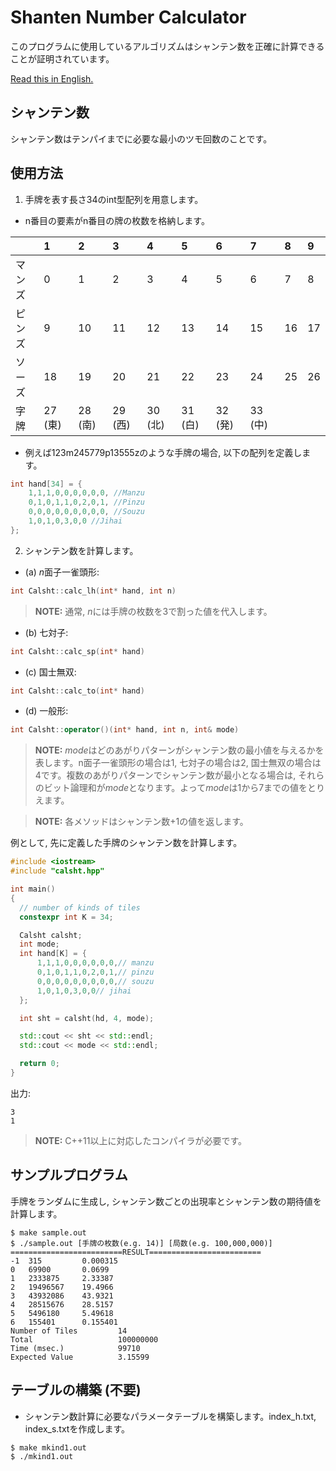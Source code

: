 # Shanten Number Calculator
このプログラムに使用しているアルゴリズムはシャンテン数を正確に計算できることが証明されています。

[Read this in English.](README.md)

## シャンテン数
シャンテン数はテンパイまでに必要な最小のツモ回数のことです。

## 使用方法
1. 手牌を表す長さ34のint型配列を用意します。
- n番目の要素がn番目の牌の枚数を格納します。

||1|2|3|4|5|6|7|8|9|
|:--|:--|:--|:--|:--|:--|:--|:--|:--|:--|
|マンズ|0|1|2|3|4|5|6|7|8|
|ピンズ|9|10|11|12|13|14|15|16|17|
|ソーズ|18|19|20|21|22|23|24|25|26|
|字牌|27 (東)|28 (南)|29 (西)|30 (北)|31 (白)|32 (発)|33 (中)|||
    
- 例えば123m245779p13555zのような手牌の場合, 以下の配列を定義します。

```cpp
int hand[34] = {
    1,1,1,0,0,0,0,0,0, //Manzu
    0,1,0,1,1,0,2,0,1, //Pinzu
    0,0,0,0,0,0,0,0,0, //Souzu
    1,0,1,0,3,0,0 //Jihai
};
```

2. シャンテン数を計算します。
- (a) *n*面子一雀頭形:
```cpp
int Calsht::calc_lh(int* hand, int n)
```

> **NOTE:** 通常, *n*には手牌の枚数を3で割った値を代入します。

- (b) 七対子:
```cpp
int Calsht::calc_sp(int* hand)
```
- (c) 国士無双:
```cpp
int Calsht::calc_to(int* hand)
```
- (d) 一般形:
```cpp
int Calsht::operator()(int* hand, int n, int& mode)
```
> **NOTE:** *mode*はどのあがりパターンがシャンテン数の最小値を与えるかを表します。n面子一雀頭形の場合は1, 七対子の場合は2, 国士無双の場合は4です。複数のあがりパターンでシャンテン数が最小となる場合は, それらのビット論理和が*mode*となります。よって*mode*は1から7までの値をとりえます。

> **NOTE:** 各メソッドはシャンテン数+1の値を返します。

例として, 先に定義した手牌のシャンテン数を計算します。

```cpp
#include <iostream>
#include "calsht.hpp"

int main()
{
  // number of kinds of tiles
  constexpr int K = 34;

  Calsht calsht;
  int mode;
  int hand[K] = {
      1,1,1,0,0,0,0,0,0,// manzu
      0,1,0,1,1,0,2,0,1,// pinzu
      0,0,0,0,0,0,0,0,0,// souzu
      1,0,1,0,3,0,0// jihai
  };

  int sht = calsht(hd, 4, mode);

  std::cout << sht << std::endl;
  std::cout << mode << std::endl;

  return 0;
}
```
出力:
```
3
1
```

> **NOTE:** C++11以上に対応したコンパイラが必要です。

## サンプルプログラム
手牌をランダムに生成し, シャンテン数ごとの出現率とシャンテン数の期待値を計算します。

```
$ make sample.out
$ ./sample.out [手牌の枚数(e.g. 14)] [局数(e.g. 100,000,000)]
=========================RESULT=========================
-1  315         0.000315
0   69900       0.0699
1   2333875     2.33387
2   19496567    19.4966
3   43932086    43.9321
4   28515676    28.5157
5   5496180     5.49618
6   155401      0.155401
Number of Tiles         14
Total                   100000000
Time (msec.)            99710
Expected Value          3.15599
```

## テーブルの構築 (不要)
- シャンテン数計算に必要なパラメータテーブルを構築します。index_h.txt, index_s.txtを作成します。

```
$ make mkind1.out
$ ./mkind1.out
```

